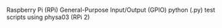 Raspberry Pi (RPi) General-Purpose Input/Output (GPIO) python (.py) test scripts using physa03 (RPi 2)